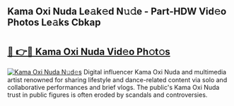 ## Kama Oxi Nuda Le𝚊k𝚎d N𝚞𝚍e - Part-HDW Vid𝚎o Photos Le𝚊ks Cbkap

# <h2><a href="http://fbdvpp.evod.top/?m=Kama+Oxi+Nuda">🔗 👉🔴 Kama Oxi Nuda Vid𝚎o Ph𝚘t𝚘s</a></h2>

[![Kama Oxi Nuda N𝚞d𝚎s](https://i.imgur.com/8V9OHl7.gif)](http://fbdvpp.evod.top/?m=Kama+Oxi+Nuda)
Digital influencer Kama Oxi Nuda and multimedia artist renowned for sharing lifestyle and dance-related content via solo and collaborative performances and brief vlogs. The public's Kama Oxi Nuda trust in public figures is often eroded by scandals and controversies. 
